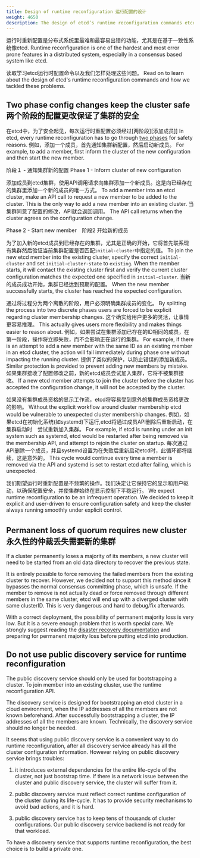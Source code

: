 ```yaml
---
title: Design of runtime reconfiguration 运行配置的设计
weight: 4650
description: The design of etcd’s runtime reconfiguration commands etcd运行时重新配置命令的设计
---
```


运行时重新配置是分布式系统里最难和最容易出错的功能，尤其是在基于一致性系统像etcd.
Runtime reconfiguration is one of the hardest and most error prone features in a distributed system, especially in a consensus based system like etcd.

读取学习etcd运行时配置命令以及我们怎样处理这些问题。
Read on to learn about the design of etcd's runtime reconfiguration commands and how we tackled these problems.

## Two phase config changes keep the cluster safe 两个阶段的配置更改保证了集群的安全
在etcd中，为了安全起见，每次运行时重配置必须经过[两阶段][添加成员]]
In etcd, every runtime reconfiguration has to go through [two phases][add-member] for safety reasons. 
例如，添加一个成员，首先通知集群新配置，然后启动新成员。
For example, to add a member, first inform the cluster of the new configuration and then start the new member.

阶段１ - 通知集群新的配置
Phase 1 - Inform cluster of new configuration

添加成员到etcd集群，使用API调用请求向集群添加一个新成员。这是向已经存在的集群里添加一个新的成员的唯一方式。
To add a member into an etcd cluster, make an API call to request a new member to be added to the cluster. This is the only way to add a new member into an existing cluster. 
当集群同意了配置的修改，API就会返回调用。
The API call returns when the cluster agrees on the configuration change.

Phase 2 - Start new member　阶段2 开始新的成员

为了加入新的etcd成员到已经存在的集群，尤其是正确的开始，它将首先联系现有集群然后验证当前集群配置是否匹配`initial-cluster`中指定的值。
To join the new etcd member into the existing cluster, specify the correct `initial-cluster` and set `initial-cluster-state` to `existing`. When the member starts, it will contact the existing cluster first and verify the current cluster configuration matches the expected one specified in `initial-cluster`. 
当新的成员成功开始，集群已经达到预期的配置。
When the new member successfully starts, the cluster has reached the expected configuration.

通过将过程分为两个离散的阶段，用户必须明确集群成员的变化。
By splitting the process into two discrete phases users are forced to be explicit regarding cluster membership changes. 
这个确实给用户更多的灵活，让事情更容易推理。
This actually gives users more flexibility and makes things easier to reason about. 
例如，如果尝试在集群添加已存在的ID相同的成员，在第一阶段，操作将立即失败，而不会影响正在运行的集群。
For example, if there is an attempt to add a new member with the same ID as an existing member in an etcd cluster, the action will fail immediately during phase one without impacting the running cluster. 
提供了类似的保护，以防止错误的添加新成员。
Similar protection is provided to prevent adding new members by mistake. 
如果集群接收了配置修改之前，新的etcd成员尝试加入集群，它将不被集群接收。
If a new etcd member attempts to join the cluster before the cluster has accepted the configuration change, it will not be accepted by the cluster.

如果没有集群成员资格的显示工作流，etcd将容易受到意外的集群成员资格更改的影响。
Without the explicit workflow around cluster membership etcd would be vulnerable to unexpected cluster membership changes. 
例如，如果etcd在初始化系统(如systemd)下运行,etcd将通过成员API删除后重新启动，在集群启动时　尝试重新加入集群。
For example, if etcd is running under an init system such as systemd, etcd would be restarted after being removed via the membership API, and attempt to rejoin the cluster on startup. 
每次通过API删除一个成员，并且systemd设置为在失败后重新启动etcd时，此循环都将继续，这是意外的。
This cycle would continue every time a member is removed via the API and systemd is set to restart etcd after failing, which is unexpected.

我们期望运行时重新配置是不频繁的操作。我们决定让它保持它的显示和用户驱动，以确保配置安全，并使集群始终在显示控制下平稳运行。
We expect runtime reconfiguration to be an infrequent operation. We decided to keep it explicit and user-driven to ensure configuration safety and keep the cluster always running smoothly under explicit control.

## Permanent loss of quorum requires new cluster　永久性的仲裁丢失需要新的集群

If a cluster permanently loses a majority of its members, a new cluster will need to be started from an old data directory to recover the previous state.

It is entirely possible to force removing the failed members from the existing cluster to recover. However, we decided not to support this method since it bypasses the normal consensus committing phase, which is unsafe. If the member to remove is not actually dead or force removed through different members in the same cluster, etcd will end up with a diverged cluster with same clusterID. This is very dangerous and hard to debug/fix afterwards.

With a correct deployment, the possibility of permanent majority loss is very low. But it is a severe enough problem that is worth special care. We strongly suggest reading the [disaster recovery documentation][disaster-recovery] and preparing for permanent majority loss before putting etcd into production.

## Do not use public discovery service for runtime reconfiguration

The public discovery service should only be used for bootstrapping a cluster. To join member into an existing cluster, use the runtime reconfiguration API.

The discovery service is designed for bootstrapping an etcd cluster in a cloud environment, when the IP addresses of all the members are not known beforehand. After successfully bootstrapping a cluster, the IP addresses of all the members are known. Technically, the discovery service should no longer be needed.

It seems that using public discovery service is a convenient way to do runtime reconfiguration, after all discovery service already has all the cluster configuration information. However relying on public discovery service brings troubles:

1. it introduces external dependencies for the entire life-cycle of the cluster, not just bootstrap time. If there is a network issue between the cluster and public discovery service, the cluster will suffer from it.

2. public discovery service must reflect correct runtime configuration of the cluster during its life-cycle. It has to provide security mechanisms to avoid bad actions, and it is hard.

3. public discovery service has to keep tens of thousands of cluster configurations. Our public discovery service backend is not ready for that workload.

To have a discovery service that supports runtime reconfiguration, the best choice is to build a private one.

[add-member]: runtime-configuration#add-a-new-member
[disaster-recovery]: recovery

